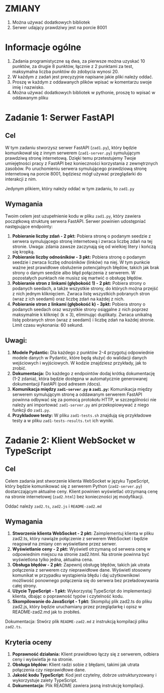 ZMIANY
=====
1. Można używać dodatkowych bibliotek
2. Serwer udający prawdziwy jest na porcie 8001

Informacje ogólne
======

1. Zadania programistyczne są dwa, za pierwsze można uzyskać 10 punktów, za drugie 8 punktów, łącznie z 2 punktami za test, maksymalna liczba punktów do zdobycia wynosi 20.
2. W każdym z zadań jest precyzyjnie napisane jakie pliki należy oddać.
3. Proszę w każdym z oddawanych plików wpisać w komentarzu swoje imię i nazwisko.
4. Można używać dodatkowych bibliotek w pythonie, proszę to wpisać w oddawanym pliku

Zadanie 1: Serwer FastAPI
=====

Cel
---

W tym zadaniu stworzysz serwer FastAPI (`zad1.py`), który będzie komunikował się z innym serwerem (`zad1-server.py`) symulującym prawdziwą stronę internetową. Dzięki temu przetestujemy Twoje umiejętności pracy z FastAPI bez konieczności korzystania z zewnętrznych zasobów. Po uruchomieniu serwera symulującego prawdziową stronę internetową na porcie 8001, będziesz mógł używać przeglądarki do interakcji z nim.

Jedynym plikiem, który należy oddać w tym zadaniu, to `zad1.py`

Wymagania
---

Twoim celem jest uzupełnienie kodu w pliku `zad1.py`, który zawiera początkową strukturę serwera FastAPI. Serwer powinien udostępniać następujące endpointy:

1. **Pobieranie liczby zdań - 2 pkt:** Pobiera stronę o podanym seedzie z serwera symulującego stronę internetową i zwraca liczbę zdań na tej stronie. Uwaga: zdania zawsze zaczynają się od wielkiej litery i kończą się kropką.
2. **Pobieranie liczby odnośników - 3 pkt:** Pobiera stronę o podanym seedzie i zwraca liczbę odnośników (linków) na niej. W tym punkcie ważne jest prawidłowe obsłużenie potencjalnych błędów, takich jak brak strony o danym seedzie albo błąd połączenia z serwerem. W pozostałych punktach nie musisz się martwić o obsługę błędów.
3. **Pobieranie stron z linkami (głębokość 1) - 2 pkt:** Pobiera strony o podanych seedach, a także wszystkie strony, do których można przejść z nich jednym kliknięciem. Zwraca listę wszystkich pobranych stron (wraz z ich seedami) oraz liczbę zdań na każdej z nich.
4. **Pobieranie stron z linkami (głębokość k) - 3pkt:** Pobiera strony o podanych seedach oraz wszystkie strony osiągalne z nich poprzez maksymalnie k kliknięć (k ≤ 3), eliminując duplikaty. Zwraca unikalną listę pobranych stron (wraz z seedami) i liczbę zdań na każdej stronie. Limit czasu wykonania: 60 sekund.

Uwagi:
---

1. **Modele Pydantic:** Dla każdego z punktów 2-4 przygotuj odpowiednie modele danych w Pydantic, które będą służyć do walidacji danych wejściowych i wyjściowych. W kodzie znajdziesz przykłady, jak to zrobić.
2. **Dokumentacja:** Do każdego z endpointów dodaj krótką dokumentację (1-2 zdania), która będzie dostępna w automatycznie generowanej dokumentacji FastAPI (pod adresem /docs).
3. **Komunikacja między `zad1-server.py` a `zad1.py`:** Komunikacja między serwerem symulującym stronę a oddawanym serwerem FastAPI powinna odbywać się za pomocą protokołu HTTP, w szczególności nie należy ani importować `zad1-server.py` ani przekopiowywać z niego funkcji do `zad1.py`.
4. **Przykładowe testy:** W pliku `zad1-tests.sh` znajdują się przykładowe testy a w pliku `zad1-tests-results.txt` ich wyniki.

Zadanie 2: Klient WebSocket w TypeScript
======

Cel
---

Celem zadania jest stworzenie klienta WebSocket w języku TypeScript, który będzie komunikować się z serwerem Python (`zad2-server.py`) dostarczającym aktualne ceny. Klient powinien wyświetlać otrzymaną cenę na stronie internetowej (`zad2.html`) bez konieczności jej modyfikacji.

Oddać należy `zad2.ts`, `zad2.js` i `README-zad2.md`

Wymagania
----

1. **Stworzenie klienta WebSocket - 2 pkt:** Zaimplementuj klienta w pliku zad2.ts, który nawiąże połączenie z serwerem WebSocket i będzie reagował na zmiany cen wyświetlane przez serwer.
2. **Wyświetlanie ceny - 2 pkt:** Wyświetl otrzymaną od serwera cenę w odpowiednim miejscu na stronie zad2.html. Na stronie powinna być wyświetlona tylko jedna, aktualna cena.
3. **Obsługa błędów - 2 pkt:** Zapewnij obsługę błędów, takich jak utrata połączenia z serwerem czy nieprawidłowe dane. Wyświetl stosowny komunikat w przypadku wystąpienia błędu i daj użytkownikowi możliwość
ponownego połączenia się do serwera bez przeładowywania całej strony.
4. **Użycie TypeScript - 1 pkt:** Wykorzystaj TypeScript do implementacji klienta, dbając o poprawność typów i czytelność kodu.
5. **Skompilowanie do JavaScript - 1 pkt:** Skompiluj plik zad2.ts do pliku zad2.js, który będzie uruchamiany przez przeglądarkę i opisz w README-zad2.md jak to zrobiłeś.

Dokumentacja: Stwórz plik `README-zad2.md` z instrukcją kompilacji pliku `zad2.ts`.

Kryteria oceny
---

1. **Poprawność działania:** Klient prawidłowo łączy się z serwerem, odbiera ceny i wyświetla je na stronie.
2. **Obsługa błędów:** Klient radzi sobie z błędami, takimi jak utrata połączenia czy nieprawidłowe dane.
3. **Jakość kodu TypeScript:** Kod jest czytelny, dobrze ustrukturyzowany i wykorzystuje zalety TypeScript.
4. **Dokumentacja:** Plik README zawiera jasną instrukcję kompilacji.
